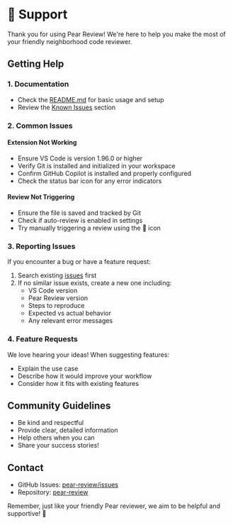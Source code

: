# 🍐 Support

Thank you for using Pear Review! We're here to help you make the most of your friendly neighborhood code reviewer.

## Getting Help

### 1. Documentation
- Check the [README.md](README.md) for basic usage and setup
- Review the [Known Issues](https://github.com/scarowar/pear-review/issues) section

### 2. Common Issues

#### Extension Not Working
- Ensure VS Code is version 1.96.0 or higher
- Verify Git is installed and initialized in your workspace
- Confirm GitHub Copilot is installed and properly configured
- Check the status bar icon for any error indicators

#### Review Not Triggering
- Ensure the file is saved and tracked by Git
- Check if auto-review is enabled in settings
- Try manually triggering a review using the 🍐 icon

### 3. Reporting Issues

If you encounter a bug or have a feature request:
1. Search existing [issues](https://github.com/scarowar/pear-review/issues) first
2. If no similar issue exists, create a new one including:
   - VS Code version
   - Pear Review version
   - Steps to reproduce
   - Expected vs actual behavior
   - Any relevant error messages

### 4. Feature Requests

We love hearing your ideas! When suggesting features:
- Explain the use case
- Describe how it would improve your workflow
- Consider how it fits with existing features

## Community Guidelines

- Be kind and respectful
- Provide clear, detailed information
- Help others when you can
- Share your success stories!

## Contact

- GitHub Issues: [pear-review/issues](https://github.com/scarowar/pear-review/issues)
- Repository: [pear-review](https://github.com/scarowar/pear-review)

Remember, just like your friendly Pear reviewer, we aim to be helpful and supportive! 🍐
